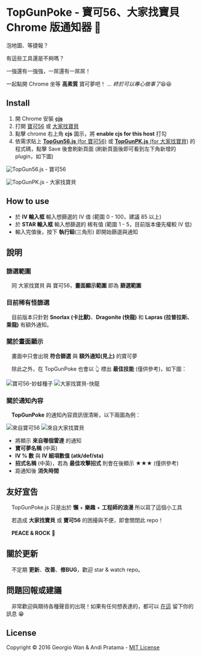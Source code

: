 # TopGunPoke - 寶可56、大家找寶貝 Chrome 版通知器 :loudspeaker:

泡地圖、等捷報？

有這些工具還是不夠嗎？

一強還有一強強，一屌還有一屌屌！

一起點開 Chrome 坐等 **高素質** 寶可夢吧！ *... 終於可以專心做事了*:laughing::laughing:

## Install

1. 開 Chrome 安裝 [**cjs**](https://chrome.google.com/webstore/detail/custom-javascript-for-web/poakhlngfciodnhlhhgnaaelnpjljija)
2. 打開 [寶可56](https://poke5566.com/) 或 [大家找寶貝](https://pkget.com/)
3. 點擊 chrome 右上角 **cjs** 圖示，將 **enable cjs for this host** 打勾
4. 依需求貼上 [**TopGun56.js** (for 寶可56)](https://github.com/GeorgioWan/TopGunPoke.js/blob/master/pk56/TopGun56.min.js) 或 [**TopGunPK.js** (for 大家找寶貝)](https://github.com/GeorgioWan/TopGunPoke.js/blob/master/pkget/TopGunPK.min.js) 的程式碼，點擊 Save 後會刷新頁面 (刷新頁面後即可看到左下角新增的 plugin，如下圖)

![TopGun56.js](http://i.imgur.com/RiNnQCW.png) - 寶可56

![TopGunPK.js](http://i.imgur.com/hMLjvct.png) - 大家找寶貝

## How to use

* 於 **IV 輸入框** 輸入想篩選的 IV 值 (範圍 0 - 100，建議 85 以上)
* 於 **STAR 輸入框** 輸入想篩選的 稀有值 (範圍 1 - 5，目前版本優先權較 IV 低)
* 輸入完值後，按下 **執行鈕**(三角形) 即開始篩選與通知

## 說明

### 篩選範圍

　同 大家找寶貝 與 寶可56，**畫面顯示範圍** 即為 **篩選範圍**
 
### 目前稀有怪篩選

　目前版本只針對 **Snorlax (卡比獸)**、**Dragonite (快龍)** 和 **Lapras (拉普拉斯、乘龍)** 有額外通知。
 
### 關於畫面顯示

　畫面中只會出現 **符合篩選** 與 **額外通知(見上)** 的寶可夢

　除此之外，在 TopGunPoke 也會以 :point_up_2: 標出 **最佳技能** (僅供參考)，如下圖：
 
![寶可56-妙蛙種子](http://i.imgur.com/UVoWZLm.png)
![大家找寶貝-快龍](http://i.imgur.com/o2ncevO.png)

### 關於通知內容
 
　**TopGunPoke** 的通知內容資訊很清晰，以下兩圖為例：
 
![來自寶可56](http://i.imgur.com/Zf5x3MS.png)
![來自大家找寶貝](http://i.imgur.com/jWYG4uT.png)

* 將顯示 **來自哪個雷達** 的通知
* **寶可夢名稱** (中英)
* **IV % 數** 與 **IV 細項數值 (atk/def/sta)**
* **招式名稱** (中英)，若為 **最佳攻擊招式** 則會在後顯示 ★★★ (僅供參考)
* 距通知後 **消失時間**

## 友好宣告

　TopGunPoke.js 只是出於 **懶** + **樂趣** + **工程師的浪漫** 所以寫了這個小工具
 
　若造成 **大家找寶貝** 或 **寶可56** 的困擾與不便，即會關閉此 repo！
 
　**PEACE & ROCK** :metal:

## 關於更新

　不定期 **更新**、**改善**、**修BUG**，歡迎 star & watch repo。
 
## 問題回報或建議

　非常歡迎與期待各種聲音的出現！如果有任何想表達的，都可以 [在這](https://github.com/GeorgioWan/TopGunPoke.js/issues) 留下你的訊息 :grin:

## License

Copyright © 2016 Georgio Wan & Andi Pratama - [MIT License](https://github.com/GeorgioWan/TopGun56.js/blob/master/LICENSE)

